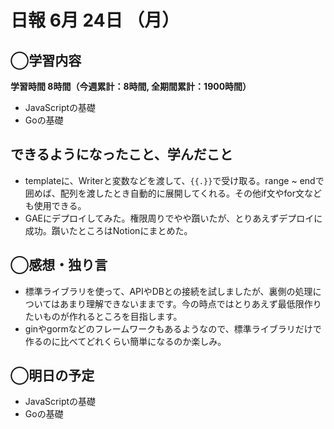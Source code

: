 # 日報  6月 24日 （月）

## ◯学習内容

**学習時間  8時間（今週累計：8時間, 全期間累計：1900時間）**

- JavaScriptの基礎
- Goの基礎

## できるようになったこと、学んだこと

- templateに、Writerと変数などを渡して、`{{.}}`で受け取る。range ~ endで囲めば、配列を渡したとき自動的に展開してくれる。その他if文やfor文なども使用できる。
- GAEにデプロイしてみた。権限周りでやや躓いたが、とりあえずデプロイに成功。躓いたところはNotionにまとめた。

## ◯感想・独り言

- 標準ライブラリを使って、APIやDBとの接続を試しましたが、裏側の処理についてはあまり理解できないままです。今の時点ではとりあえず最低限作りたいものが作れるところを目指します。
- ginやgormなどのフレームワークもあるようなので、標準ライブラリだけで作るのに比べてどれくらい簡単になるのか楽しみ。

## ◯明日の予定

- JavaScriptの基礎
- Goの基礎
